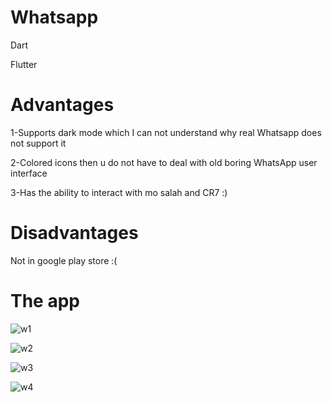 # Whatsapp

Dart

Flutter

# Advantages

1-Supports dark mode which I can not understand why real Whatsapp does not support it


2-Colored icons then u do not have to deal with old boring  WhatsApp user interface


3-Has the ability to interact with mo salah and CR7 :)




# Disadvantages

Not in google play store :(



# The app





![w1](https://user-images.githubusercontent.com/88941146/160046769-93697399-dd8c-4772-a748-d4b86e2090e7.jpeg)


![w2](https://user-images.githubusercontent.com/88941146/160046773-86b31d1c-ea75-4ed2-b198-018629406417.jpeg)


![w3](https://user-images.githubusercontent.com/88941146/160046776-05b86347-7121-422a-b7cd-f45f55a7ba65.jpeg)


![w4](https://user-images.githubusercontent.com/88941146/160046779-c9ad780c-1d06-4e40-995a-9be370bb4c78.jpeg)
